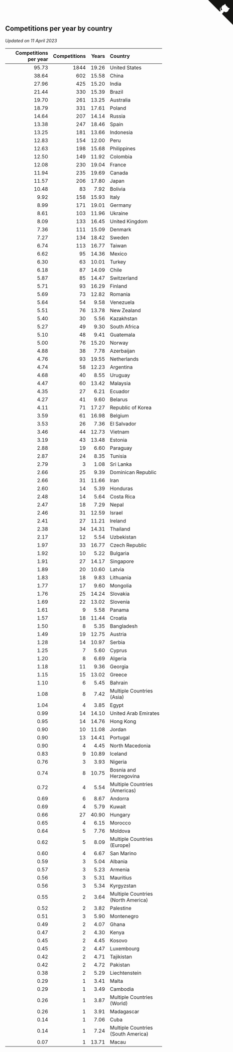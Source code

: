 ## Competitions per year by country

*Updated on 11 April 2023*

| Competitions per year | Competitions | Years | Country |
| ---: | ---: | ---: | :--- |
| 95.73 | 1844 | 19.26 | United States |
| 38.64 | 602 | 15.58 | China |
| 27.96 | 425 | 15.20 | India |
| 21.44 | 330 | 15.39 | Brazil |
| 19.70 | 261 | 13.25 | Australia |
| 18.79 | 331 | 17.61 | Poland |
| 14.64 | 207 | 14.14 | Russia |
| 13.38 | 247 | 18.46 | Spain |
| 13.25 | 181 | 13.66 | Indonesia |
| 12.83 | 154 | 12.00 | Peru |
| 12.63 | 198 | 15.68 | Philippines |
| 12.50 | 149 | 11.92 | Colombia |
| 12.08 | 230 | 19.04 | France |
| 11.94 | 235 | 19.69 | Canada |
| 11.57 | 206 | 17.80 | Japan |
| 10.48 | 83 | 7.92 | Bolivia |
| 9.92 | 158 | 15.93 | Italy |
| 8.99 | 171 | 19.01 | Germany |
| 8.61 | 103 | 11.96 | Ukraine |
| 8.09 | 133 | 16.45 | United Kingdom |
| 7.36 | 111 | 15.09 | Denmark |
| 7.27 | 134 | 18.42 | Sweden |
| 6.74 | 113 | 16.77 | Taiwan |
| 6.62 | 95 | 14.36 | Mexico |
| 6.30 | 63 | 10.01 | Turkey |
| 6.18 | 87 | 14.09 | Chile |
| 5.87 | 85 | 14.47 | Switzerland |
| 5.71 | 93 | 16.29 | Finland |
| 5.69 | 73 | 12.82 | Romania |
| 5.64 | 54 | 9.58 | Venezuela |
| 5.51 | 76 | 13.78 | New Zealand |
| 5.40 | 30 | 5.56 | Kazakhstan |
| 5.27 | 49 | 9.30 | South Africa |
| 5.10 | 48 | 9.41 | Guatemala |
| 5.00 | 76 | 15.20 | Norway |
| 4.88 | 38 | 7.78 | Azerbaijan |
| 4.76 | 93 | 19.55 | Netherlands |
| 4.74 | 58 | 12.23 | Argentina |
| 4.68 | 40 | 8.55 | Uruguay |
| 4.47 | 60 | 13.42 | Malaysia |
| 4.35 | 27 | 6.21 | Ecuador |
| 4.27 | 41 | 9.60 | Belarus |
| 4.11 | 71 | 17.27 | Republic of Korea |
| 3.59 | 61 | 16.98 | Belgium |
| 3.53 | 26 | 7.36 | El Salvador |
| 3.46 | 44 | 12.73 | Vietnam |
| 3.19 | 43 | 13.48 | Estonia |
| 2.88 | 19 | 6.60 | Paraguay |
| 2.87 | 24 | 8.35 | Tunisia |
| 2.79 | 3 | 1.08 | Sri Lanka |
| 2.66 | 25 | 9.39 | Dominican Republic |
| 2.66 | 31 | 11.66 | Iran |
| 2.60 | 14 | 5.39 | Honduras |
| 2.48 | 14 | 5.64 | Costa Rica |
| 2.47 | 18 | 7.29 | Nepal |
| 2.46 | 31 | 12.59 | Israel |
| 2.41 | 27 | 11.21 | Ireland |
| 2.38 | 34 | 14.31 | Thailand |
| 2.17 | 12 | 5.54 | Uzbekistan |
| 1.97 | 33 | 16.77 | Czech Republic |
| 1.92 | 10 | 5.22 | Bulgaria |
| 1.91 | 27 | 14.17 | Singapore |
| 1.89 | 20 | 10.60 | Latvia |
| 1.83 | 18 | 9.83 | Lithuania |
| 1.77 | 17 | 9.60 | Mongolia |
| 1.76 | 25 | 14.24 | Slovakia |
| 1.69 | 22 | 13.02 | Slovenia |
| 1.61 | 9 | 5.58 | Panama |
| 1.57 | 18 | 11.44 | Croatia |
| 1.50 | 8 | 5.35 | Bangladesh |
| 1.49 | 19 | 12.75 | Austria |
| 1.28 | 14 | 10.97 | Serbia |
| 1.25 | 7 | 5.60 | Cyprus |
| 1.20 | 8 | 6.69 | Algeria |
| 1.18 | 11 | 9.36 | Georgia |
| 1.15 | 15 | 13.02 | Greece |
| 1.10 | 6 | 5.45 | Bahrain |
| 1.08 | 8 | 7.42 | Multiple Countries (Asia) |
| 1.04 | 4 | 3.85 | Egypt |
| 0.99 | 14 | 14.10 | United Arab Emirates |
| 0.95 | 14 | 14.76 | Hong Kong |
| 0.90 | 10 | 11.08 | Jordan |
| 0.90 | 13 | 14.41 | Portugal |
| 0.90 | 4 | 4.45 | North Macedonia |
| 0.83 | 9 | 10.89 | Iceland |
| 0.76 | 3 | 3.93 | Nigeria |
| 0.74 | 8 | 10.75 | Bosnia and Herzegovina |
| 0.72 | 4 | 5.54 | Multiple Countries (Americas) |
| 0.69 | 6 | 8.67 | Andorra |
| 0.69 | 4 | 5.79 | Kuwait |
| 0.66 | 27 | 40.90 | Hungary |
| 0.65 | 4 | 6.15 | Morocco |
| 0.64 | 5 | 7.76 | Moldova |
| 0.62 | 5 | 8.09 | Multiple Countries (Europe) |
| 0.60 | 4 | 6.67 | San Marino |
| 0.59 | 3 | 5.04 | Albania |
| 0.57 | 3 | 5.23 | Armenia |
| 0.56 | 3 | 5.31 | Mauritius |
| 0.56 | 3 | 5.34 | Kyrgyzstan |
| 0.55 | 2 | 3.64 | Multiple Countries (North America) |
| 0.52 | 2 | 3.82 | Palestine |
| 0.51 | 3 | 5.90 | Montenegro |
| 0.49 | 2 | 4.07 | Ghana |
| 0.47 | 2 | 4.30 | Kenya |
| 0.45 | 2 | 4.45 | Kosovo |
| 0.45 | 2 | 4.47 | Luxembourg |
| 0.42 | 2 | 4.71 | Tajikistan |
| 0.42 | 2 | 4.72 | Pakistan |
| 0.38 | 2 | 5.29 | Liechtenstein |
| 0.29 | 1 | 3.41 | Malta |
| 0.29 | 1 | 3.49 | Cambodia |
| 0.26 | 1 | 3.87 | Multiple Countries (World) |
| 0.26 | 1 | 3.91 | Madagascar |
| 0.14 | 1 | 7.06 | Cuba |
| 0.14 | 1 | 7.24 | Multiple Countries (South America) |
| 0.07 | 1 | 13.71 | Macau |


<a href="https://github.com/jonatanklosko/wca_statistics" class="github-corner" aria-label="View source on Github"><svg width="80" height="80" viewBox="0 0 250 250" style="fill:#151513; color:#fff; position: absolute; top: 0; border: 0; right: 0;" aria-hidden="true"><path d="M0,0 L115,115 L130,115 L142,142 L250,250 L250,0 Z"></path><path d="M128.3,109.0 C113.8,99.7 119.0,89.6 119.0,89.6 C122.0,82.7 120.5,78.6 120.5,78.6 C119.2,72.0 123.4,76.3 123.4,76.3 C127.3,80.9 125.5,87.3 125.5,87.3 C122.9,97.6 130.6,101.9 134.4,103.2" fill="currentColor" style="transform-origin: 130px 106px;" class="octo-arm"></path><path d="M115.0,115.0 C114.9,115.1 118.7,116.5 119.8,115.4 L133.7,101.6 C136.9,99.2 139.9,98.4 142.2,98.6 C133.8,88.0 127.5,74.4 143.8,58.0 C148.5,53.4 154.0,51.2 159.7,51.0 C160.3,49.4 163.2,43.6 171.4,40.1 C171.4,40.1 176.1,42.5 178.8,56.2 C183.1,58.6 187.2,61.8 190.9,65.4 C194.5,69.0 197.7,73.2 200.1,77.6 C213.8,80.2 216.3,84.9 216.3,84.9 C212.7,93.1 206.9,96.0 205.4,96.6 C205.1,102.4 203.0,107.8 198.3,112.5 C181.9,128.9 168.3,122.5 157.7,114.1 C157.9,116.9 156.7,120.9 152.7,124.9 L141.0,136.5 C139.8,137.7 141.6,141.9 141.8,141.8 Z" fill="currentColor" class="octo-body"></path></svg></a><style>.github-corner:hover .octo-arm{animation:octocat-wave 560ms ease-in-out}@keyframes octocat-wave{0%,100%{transform:rotate(0)}20%,60%{transform:rotate(-25deg)}40%,80%{transform:rotate(10deg)}}@media (max-width:500px){.github-corner:hover .octo-arm{animation:none}.github-corner .octo-arm{animation:octocat-wave 560ms ease-in-out}}</style>
